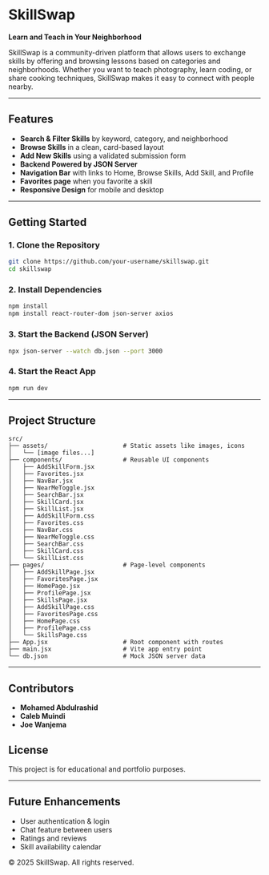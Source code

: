 # SkillSwap

**Learn and Teach in Your Neighborhood**

SkillSwap is a community-driven platform that allows users to exchange skills by offering and browsing lessons based on categories and neighborhoods. Whether you want to teach photography, learn coding, or share cooking techniques, SkillSwap makes it easy to connect with people nearby.

---

## Features

- **Search & Filter Skills** by keyword, category, and neighborhood
- **Browse Skills** in a clean, card-based layout
- **Add New Skills** using a validated submission form
- **Backend Powered by JSON Server**
- **Navigation Bar** with links to Home, Browse Skills, Add Skill, and Profile
- **Favorites page** when you favorite a skill
- **Responsive Design** for mobile and desktop

---

## Getting Started

### 1. Clone the Repository

```bash
git clone https://github.com/your-username/skillswap.git
cd skillswap
````

### 2. Install Dependencies

```bash
npm install
npm install react-router-dom json-server axios
```

### 3. Start the Backend (JSON Server)

```bash
npx json-server --watch db.json --port 3000
```

### 4. Start the React App

```bash
npm run dev
```

---

## Project Structure

```
src/
├── assets/                     # Static assets like images, icons
│   └── [image files...]
├── components/                 # Reusable UI components
│   ├── AddSkillForm.jsx
│   ├── Favorites.jsx
│   ├── NavBar.jsx
│   ├── NearMeToggle.jsx
│   ├── SearchBar.jsx
│   ├── SkillCard.jsx
│   ├── SkillList.jsx
│   ├── AddSkillForm.css
│   ├── Favorites.css
│   ├── NavBar.css
│   ├── NearMeToggle.css
│   ├── SearchBar.css
│   ├── SkillCard.css
│   └── SkillList.css
├── pages/                      # Page-level components
│   ├── AddSkillPage.jsx
│   ├── FavoritesPage.jsx
│   ├── HomePage.jsx
│   ├── ProfilePage.jsx
│   ├── SkillsPage.jsx
│   ├── AddSkillPage.css
│   ├── FavoritesPage.css
│   ├── HomePage.css
│   ├── ProfilePage.css
│   └── SkillsPage.css
├── App.jsx                     # Root component with routes
├── main.jsx                    # Vite app entry point
└── db.json                     # Mock JSON server data

```

---

## Contributors

* **Mohamed Abdulrashid**
* **Caleb Muindi**
* **Joe Wanjema**



## License

This project is for educational and portfolio purposes.

---

## Future Enhancements

* User authentication & login
* Chat feature between users
* Ratings and reviews
* Skill availability calendar

© 2025 SkillSwap. All rights reserved.

